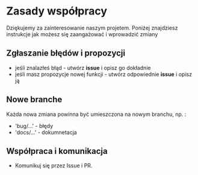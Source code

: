 # Zasady współpracy
Dziękujemy za zainteresowanie naszym projetem. Poniżej znajdziesz instrukcje jak możesz się zaangażować i wprowadzić zmiany

## Zgłaszanie błędów i propozycji
- jeśli znalazłeś błąd - utwórz **issue** i opisz go dokładnie
- jeśli masz propozycje nowej funkcji - utwórz odpowiednie **issue** i opisz ją

## Nowe branche
Każda nowa zmiana powinna być umieszczona na nowym branchu, np. :
- 'bug/...' - błędy
- 'docs/...' - dokumnetacja

## Współpraca i komunikacja
- Komunikuj się przez Issue i PR.
  
 

